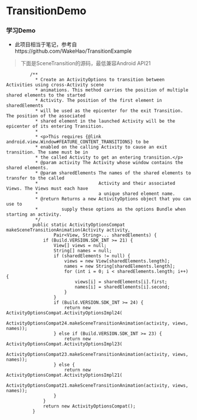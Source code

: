 # TransitionDemo
### 学习Demo

* 此项目相当于笔记，参考自https://github.com/WakeHao/TransitionExample
>   下面是SceneTransition的源码，最低兼容Android API21


             /**
               * Create an ActivityOptions to transition between Activities using cross-Activity scene
               * animations. This method carries the position of multiple shared elements to the started
               * Activity. The position of the first element in sharedElements
               * will be used as the epicenter for the exit Transition. The position of the associated
               * shared element in the launched Activity will be the epicenter of its entering Transition.
               *
               * <p>This requires {@link android.view.Window#FEATURE_CONTENT_TRANSITIONS} to be
               * enabled on the calling Activity to cause an exit transition. The same must be in
               * the called Activity to get an entering transition.</p>
               * @param activity The Activity whose window contains the shared elements.
               * @param sharedElements The names of the shared elements to transfer to the called
               *                       Activity and their associated Views. The Views must each have
               *                       a unique shared element name.
               * @return Returns a new ActivityOptions object that you can use to
               *         supply these options as the options Bundle when starting an activity.
               */
              public static ActivityOptionsCompat makeSceneTransitionAnimation(Activity activity,
                      Pair<View, String>... sharedElements) {
                  if (Build.VERSION.SDK_INT >= 21) {
                      View[] views = null;
                      String[] names = null;
                      if (sharedElements != null) {
                          views = new View[sharedElements.length];
                          names = new String[sharedElements.length];
                          for (int i = 0; i < sharedElements.length; i++) {
                              views[i] = sharedElements[i].first;
                              names[i] = sharedElements[i].second;
                          }
                      }
                      if (Build.VERSION.SDK_INT >= 24) {
                          return new ActivityOptionsCompat.ActivityOptionsImpl24(
                                  ActivityOptionsCompat24.makeSceneTransitionAnimation(activity, views, names));
                      } else if (Build.VERSION.SDK_INT >= 23) {
                          return new ActivityOptionsCompat.ActivityOptionsImpl23(
                                  ActivityOptionsCompat23.makeSceneTransitionAnimation(activity, views, names));
                      } else {
                          return new ActivityOptionsCompat.ActivityOptionsImpl21(
                                  ActivityOptionsCompat21.makeSceneTransitionAnimation(activity, views, names));
                      }
                  }
                  return new ActivityOptionsCompat();
              }
